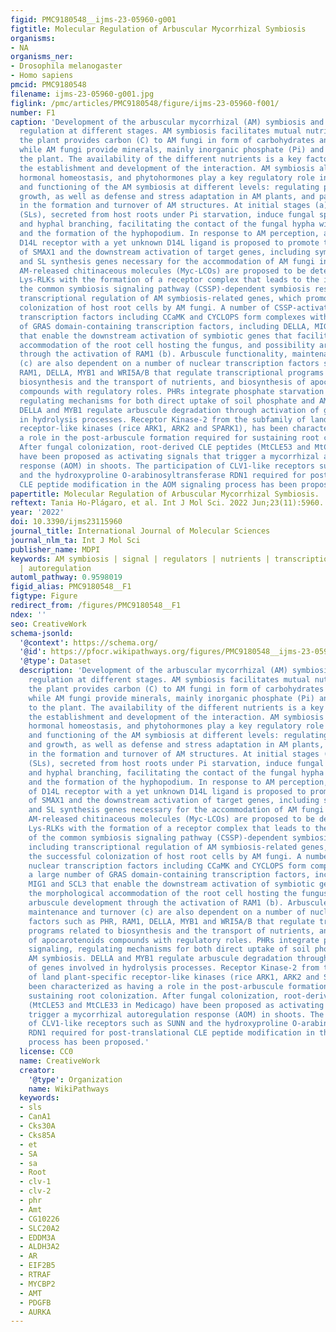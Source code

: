 ```yaml
---
figid: PMC9180548__ijms-23-05960-g001
figtitle: Molecular Regulation of Arbuscular Mycorrhizal Symbiosis
organisms:
- NA
organisms_ner:
- Drosophila melanogaster
- Homo sapiens
pmcid: PMC9180548
filename: ijms-23-05960-g001.jpg
figlink: /pmc/articles/PMC9180548/figure/ijms-23-05960-f001/
number: F1
caption: 'Development of the arbuscular mycorrhizal (AM) symbiosis and its molecular
  regulation at different stages. AM symbiosis facilitates mutual nutritional benefits:
  the plant provides carbon (C) to AM fungi in form of carbohydrates and fatty acids,
  while AM fungi provide minerals, mainly inorganic phosphate (Pi) and nitrogen to
  the plant. The availability of the different nutrients is a key factor determining
  the establishment and development of the interaction. AM symbiosis alters plant
  hormonal homeostasis, and phytohormones play a key regulatory role in the establishment
  and functioning of the AM symbiosis at different levels: regulating physiology and
  growth, as well as defense and stress adaptation in AM plants, and participating
  in the formation and turnover of AM structures. At initial stages (a), Strigolactones
  (SLs), secreted from host roots under Pi starvation, induce fungal spore germination
  and hyphal branching, facilitating the contact of the fungal hypha with the root
  and the formation of the hyphopodium. In response to AM perception, a complex of
  D14L receptor with a yet unknown D14L ligand is proposed to promote the degradation
  of SMAX1 and the downstream activation of target genes, including symbiosis-related
  and SL synthesis genes necessary for the accommodation of AM fungi in host cells.
  AM-released chitinaceous molecules (Myc-LCOs) are proposed to be detected by specific
  Lys-RLKs with the formation of a receptor complex that leads to the induction of
  the common symbiosis signaling pathway (CSSP)-dependent symbiosis responses, including
  transcriptional regulation of AM symbiosis-related genes, which promotes the successful
  colonization of host root cells by AM fungi. A number of CSSP-activated nuclear
  transcription factors including CCaMK and CYCLOPS form complexes with a large number
  of GRAS domain-containing transcription factors, including DELLA, MIG1 and SCL3
  that enable the downstream activation of symbiotic genes that facilitate the morphological
  accommodation of the root cell hosting the fungus, and possibility arbuscule development
  through the activation of RAM1 (b). Arbuscule functionality, maintenance and turnover
  (c) are also dependent on a number of nuclear transcription factors such as PHR,
  RAM1, DELLA, MYB1 and WRI5A/B that regulate transcriptional programs related to
  biosynthesis and the transport of nutrients, and biosynthesis of apocarotenoids
  compounds with regulatory roles. PHRs integrate phosphate starvation signaling,
  regulating mechanisms for both direct uptake of soil phosphate and AM symbiosis.
  DELLA and MYB1 regulate arbuscule degradation through activation of genes involved
  in hydrolysis processes. Receptor Kinase-2 from the subfamily of land plant-specific
  receptor-like kinases (rice ARK1, ARK2 and SPARK1), has been characterized as having
  a role in the post-arbuscule formation required for sustaining root colonization.
  After fungal colonization, root-derived CLE peptides (MtCLE53 and MtCLE33 in Medicago)
  have been proposed as activating signals that trigger a mycorrhizal autoregulation
  response (AOM) in shoots. The participation of CLV1-like receptors such as SUNN
  and the hydroxyproline O-arabinosyltransferase RDN1 required for post-translational
  CLE peptide modification in the AOM signaling process has been proposed.'
papertitle: Molecular Regulation of Arbuscular Mycorrhizal Symbiosis.
reftext: Tania Ho-Plágaro, et al. Int J Mol Sci. 2022 Jun;23(11):5960.
year: '2022'
doi: 10.3390/ijms23115960
journal_title: International Journal of Molecular Sciences
journal_nlm_ta: Int J Mol Sci
publisher_name: MDPI
keywords: AM symbiosis | signal | regulators | nutrients | transcriptional regulation
  | autoregulation
automl_pathway: 0.9598019
figid_alias: PMC9180548__F1
figtype: Figure
redirect_from: /figures/PMC9180548__F1
ndex: ''
seo: CreativeWork
schema-jsonld:
  '@context': https://schema.org/
  '@id': https://pfocr.wikipathways.org/figures/PMC9180548__ijms-23-05960-g001.html
  '@type': Dataset
  description: 'Development of the arbuscular mycorrhizal (AM) symbiosis and its molecular
    regulation at different stages. AM symbiosis facilitates mutual nutritional benefits:
    the plant provides carbon (C) to AM fungi in form of carbohydrates and fatty acids,
    while AM fungi provide minerals, mainly inorganic phosphate (Pi) and nitrogen
    to the plant. The availability of the different nutrients is a key factor determining
    the establishment and development of the interaction. AM symbiosis alters plant
    hormonal homeostasis, and phytohormones play a key regulatory role in the establishment
    and functioning of the AM symbiosis at different levels: regulating physiology
    and growth, as well as defense and stress adaptation in AM plants, and participating
    in the formation and turnover of AM structures. At initial stages (a), Strigolactones
    (SLs), secreted from host roots under Pi starvation, induce fungal spore germination
    and hyphal branching, facilitating the contact of the fungal hypha with the root
    and the formation of the hyphopodium. In response to AM perception, a complex
    of D14L receptor with a yet unknown D14L ligand is proposed to promote the degradation
    of SMAX1 and the downstream activation of target genes, including symbiosis-related
    and SL synthesis genes necessary for the accommodation of AM fungi in host cells.
    AM-released chitinaceous molecules (Myc-LCOs) are proposed to be detected by specific
    Lys-RLKs with the formation of a receptor complex that leads to the induction
    of the common symbiosis signaling pathway (CSSP)-dependent symbiosis responses,
    including transcriptional regulation of AM symbiosis-related genes, which promotes
    the successful colonization of host root cells by AM fungi. A number of CSSP-activated
    nuclear transcription factors including CCaMK and CYCLOPS form complexes with
    a large number of GRAS domain-containing transcription factors, including DELLA,
    MIG1 and SCL3 that enable the downstream activation of symbiotic genes that facilitate
    the morphological accommodation of the root cell hosting the fungus, and possibility
    arbuscule development through the activation of RAM1 (b). Arbuscule functionality,
    maintenance and turnover (c) are also dependent on a number of nuclear transcription
    factors such as PHR, RAM1, DELLA, MYB1 and WRI5A/B that regulate transcriptional
    programs related to biosynthesis and the transport of nutrients, and biosynthesis
    of apocarotenoids compounds with regulatory roles. PHRs integrate phosphate starvation
    signaling, regulating mechanisms for both direct uptake of soil phosphate and
    AM symbiosis. DELLA and MYB1 regulate arbuscule degradation through activation
    of genes involved in hydrolysis processes. Receptor Kinase-2 from the subfamily
    of land plant-specific receptor-like kinases (rice ARK1, ARK2 and SPARK1), has
    been characterized as having a role in the post-arbuscule formation required for
    sustaining root colonization. After fungal colonization, root-derived CLE peptides
    (MtCLE53 and MtCLE33 in Medicago) have been proposed as activating signals that
    trigger a mycorrhizal autoregulation response (AOM) in shoots. The participation
    of CLV1-like receptors such as SUNN and the hydroxyproline O-arabinosyltransferase
    RDN1 required for post-translational CLE peptide modification in the AOM signaling
    process has been proposed.'
  license: CC0
  name: CreativeWork
  creator:
    '@type': Organization
    name: WikiPathways
  keywords:
  - sls
  - CanA1
  - Cks30A
  - Cks85A
  - et
  - SA
  - sa
  - Root
  - clv-1
  - clv-2
  - phr
  - Amt
  - CG10226
  - SLC20A2
  - EDDM3A
  - ALDH3A2
  - AR
  - EIF2B5
  - RTRAF
  - MYCBP2
  - AMT
  - PDGFB
  - AURKA
---
```

